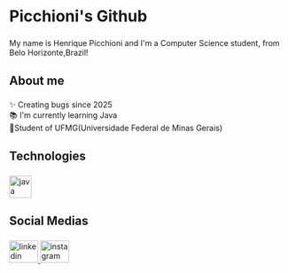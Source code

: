 <h1 align="left">Picchioni's Github</h1>

###

<p align="left">My name is Henrique Picchioni and I'm a Computer Science student, from Belo Horizonte,Brazil!</p>

###

<h2 align="left">About me</h2>

###

<p align="left">✨ Creating bugs since 2025<br>📚 I'm currently learning Java<br>🎒Student of UFMG(Universidade Federal de Minas Gerais)</p>

###

<h2 align="left">Technologies</h2>

###

<div align="left">
  <img src="https://cdn.jsdelivr.net/gh/devicons/devicon/icons/java/java-original.svg" height="40" alt="java logo"  />
</div>

###

<h2 align="left">Social Medias</h2>

###

<div align="left">
  <a href="https://www.linkedin.com/in/henriquepicchioni/" target="_blank">
    <img src="https://raw.githubusercontent.com/maurodesouza/profile-readme-generator/master/src/assets/icons/social/linkedin/default.svg" width="52" height="40" alt="linkedin logo"  />
  </a>
  <a href="https://www.instagram.com/henriquepicchioni/" target="_blank">
    <img src="https://raw.githubusercontent.com/maurodesouza/profile-readme-generator/master/src/assets/icons/social/instagram/default.svg" width="52" height="40" alt="instagram logo"  />
  </a>
</div>

###
